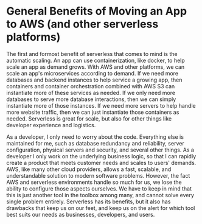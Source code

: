 # General Benefits of Moving an App to AWS (and other serverless platforms)

The first and formost benefit of serverless that comes to mind is the automatic scaling. An app can use containerization, like docker, to help scale an app as demand grows. With AWS and other platforms, we can scale an app's microservices according to demand. If we need more databases and backend instances to help service a growing app, then containers and container orchestration combined with AWS S3 can instantiate more of these services as needed. If we only need more databases to serve more database interactions, then we can simply instantiate more of those instances. If we need more servers to help handle more website traffic, then we can just instantiate those containers as needed. Serverless is great for scale, but also for other things like developer experience and logistics.

As a developer, I only need to worry about the code. Everything else is maintained for me, such as database redundancy and reliability, server configuration, physical servers and security, and several other things. As a developer I only work on the underlying business logic, so that I can rapidly create a product that meets customer needs and scales to users' demands. AWS, like many other cloud providers, allows a fast, scalable, and understandable solution to modern software problems. However, the fact AWS and serverless environments handle so much for us, we lose the ability to configure those aspects ourselves. We have to keep in mind that this is just another tool in the toolbox among many, and cannot solve every single problem entirely. Serverless has its benefits, but it also has drawbacks that keep us on our feet, and keep us on the alert for which tool best suits our needs as businesses, developers, and users. 
